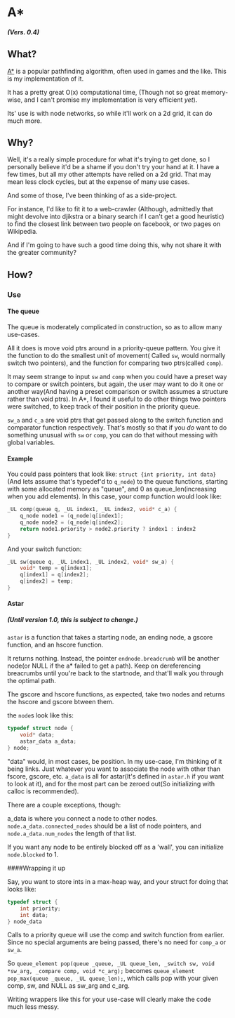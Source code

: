 # A*

##### *(Vers. 0.4)*

## What?

[A*](https://en.wikipedia.org/wiki/A*_search_algorithm) is a popular pathfinding algorithm, often used in games and the like. This is my implementation of it.

It has a pretty great O(x) computational time, (Though not so great memory-wise, and I can't promise my implementation is very efficient *yet*).

Its' use is with node networks, so while it'll work on a 2d grid, it can do much more.


## Why?

Well, it's a really simple procedure for what it's trying to get done, so I personally believe it'd be a shame if you don't try your hand at it.
I have a few times, but all my other attempts have relied on a 2d grid. That may mean less clock cycles, but at the expense of many use cases.

And some of those, I've been thinking of as a side-project.

For instance, I'd like to fit it to a web-crawler (Although, admittedly that might devolve into djikstra or a binary search if I can't get a good heuristic) to find the closest link between two people on facebook, or two pages on Wikipedia.

And if I'm going to have such a good time doing this, why not share it with the greater community?

## How?

### Use

#### The queue

The queue is moderately complicated in construction, so as to allow many use-cases.

All it does is move void ptrs around in a priority-queue pattern. You give it the function to do the smallest unit of movement( Called `sw`, would normally switch two pointers), and the function for comparing two ptrs(called `comp`).

It may seem strange to input `sw` and `comp` when you could have a preset way to compare or switch pointers, but again, the user may want to do it one or another way(And having a preset comparison or switch assumes a structure rather than void ptrs). In A*, I found it useful to do other things two pointers were switched, to keep track of their position in the priority queue.

`sw_a` and `c_a` are void ptrs that get passed along to the switch function and comparator function respectively. That's mostly so that if you *do* want to do something unusual with `sw` or `comp`, you can do that without messing with global variables.

#### Example

You could pass pointers that look like:
`struct {int priority, int data}`
(And lets assume that's typedef'd to `q_node`)
to the queue functions, starting with some allocated memory as "queue", and 0 as queue_len(increasing when you add elements).
In this case, your comp function would look like:

```C
_UL comp(queue q, _UL index1, _UL index2, void* c_a) {
	q_node node1 = (q_node)q[index1];
	q_node node2 = (q_node)q[index2];
	return node1.priority > node2.priority ? index1 : index2
}
```

And your switch function:

```C
_UL sw(queue q, _UL index1, _UL index2, void* sw_a) {
	void* temp = q[index1];
	q[index1] = q[index2];
	q[index2] = temp;
}
```
#### Astar

##### *(Until version 1.0, this is subject to change.)*

`astar` is a function that takes a starting node, an ending node, a gscore function, and an hscore function.

It returns nothing. Instead, the pointer `endnode.breadcrumb` will be another node(or NULL if the a* failed to get a path). Keep on dereferencing breacrumbs until you're back to the startnode, and that'll walk you through the optimal path.

The gscore and hscore functions, as expected, take two nodes and returns the hscore and gscore btween them.

the `node`s look like this:

```C
typedef struct node {
	void* data;
	astar_data a_data;
} node;
```

"data" would, in most cases, be position. In my use-case, I'm thinking of it being links.
Just whatever you want to associate the node with other than fscore, gscore, etc.
`a_data` is all for astar(It's defined in `astar.h` if you want to look at it), and for the most part can be zeroed out(So initializing with calloc is recommended).

There are a couple exceptions, though:

a_data is where you connect a node to other nodes. `node.a_data.connected_nodes` should be a list of node pointers, and `node.a_data.num_nodes` the length of that list.

If you want any node to be entirely blocked off as a 'wall', you can initialize
`node.blocked` to 1.


####Wrapping it up

Say, you want to store ints in a max-heap way, and your struct for doing that looks like:

```C
typedef struct {
	int priority;
	int data;
} node_data
```
Calls to a priority queue will use the comp and switch function from earlier.
Since no special arguments are being passed, there's no need for `comp_a` or `sw_a`.

So `queue_element pop(queue _queue, _UL queue_len, _switch sw, void *sw_arg, _compare comp, void *c_arg);`
becomes `queue_element pop_max(queue _queue, _UL queue_len);`, which calls pop with your given comp, sw, and NULL as sw_arg and c_arg.

Writing wrappers like this for your use-case will clearly make the code much less messy.